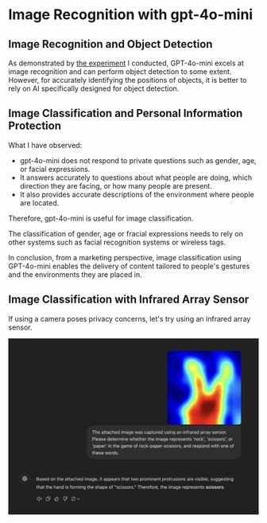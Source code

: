 # Image Recognition with gpt-4o-mini

## Image Recognition and Object Detection

As demonstrated by [the experiment](https://youtu.be/1yXJCsx69_0) I conducted, GPT-4o-mini excels at image recognition and can perform object detection to some extent. However, for accurately identifying the positions of objects, it is better to rely on AI specifically designed for object detection.

## Image Classification and Personal Information Protection

What I have observed:

- gpt-4o-mini does not respond to private questions such as gender, age, or facial expressions.
- It answers accurately to questions about what people are doing, which direction they are facing, or how many people are present.
- It also provides accurate descriptions of the environment where people are located.

Therefore, gpt-4o-mini is useful for image classification.

The classification of gender, age or fracial expressions needs to rely on other systems such as facial recognition systems or wireless tags.

In conclusion, from a marketing perspective, image classification using GPT-4o-mini enables the delivery of content tailored to people's gestures and the environments they are placed in.

## Image Classification with Infrared Array Sensor

If using a camera poses privacy concerns, let's try using an infrared array sensor.

<img src="./docs/infrared_array_sensor_with_chatgpt.jpg" width=600>
